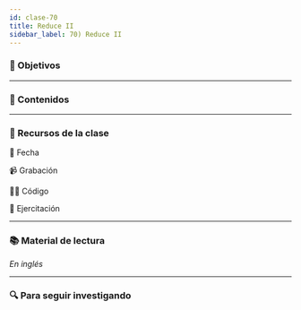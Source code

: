 ```yaml
---
id: clase-70
title: Reduce II
sidebar_label: 70) Reduce II
---
```


### 🏁 Objetivos

---

### 📝 Contenidos

---

### 🚀 Recursos de la clase

📆 Fecha

📹 Grabación

👩‍💻 Código

💪 Ejercitación

---

### 📚 Material de lectura

_En inglés_

---

### 🔍 Para seguir investigando
